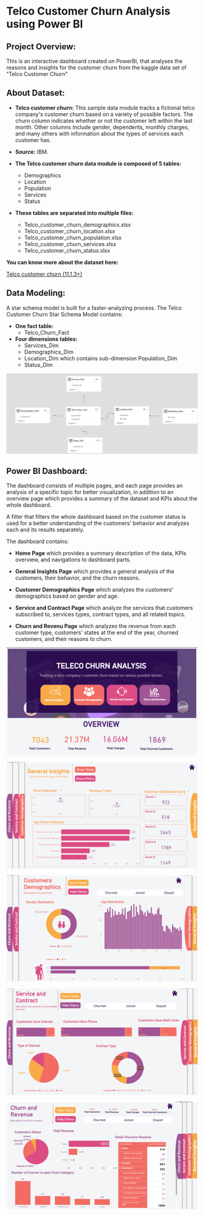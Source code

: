 
# Telco Customer Churn Analysis using Power BI


## Project Overview:

This is an interactive dashboard created on PowerBi, that analyses the reasons and insights for the customer churn from the kaggle data set of "Telco Customer Churn"


## About Dataset:

- **Telco customer churn:** This sample data module tracks a fictional telco company's customer churn based on a variety of possible factors. The churn column indicates whether or not the customer left within the last month. Other columns include gender, dependents, monthly charges, and many others with information about the types of services each customer has.

- **Source:** IBM.

- **The Telco customer churn data module is composed of 5 tables:**

    - Demographics
    - Location
    - Population
    - Services
    - Status

- **These tables are separated into multiple files:**

    - Telco_customer_churn_demographics.xlsx
    - Telco_customer_churn_location.xlsx
    - Telco_customer_churn_population.xlsx
    - Telco_customer_churn_services.xlsx
    - Telco_customer_churn_status.xlsx

**You can know more about the dataset here:** 

[Telco customer churn (11.1.3+)](https://www.kaggle.com/datasets/ylchang/telco-customer-churn-1113)

## Data Modeling:

A star schema model is built for a faster-analyzing process.
The Telco Customer Churn Star Schema Model contains: 
- **One fact table:**
    - Telco_Churn_Fact
- **Four dimensions tables:**
    - Services_Dim
    - Demographics_Dim
    - Location_Dim which contains sub-dimension Population_Dim
    - Status_Dim

![DataModel](https://github.com/praakumar/Churn_Analysis_project-PowerBI-/blob/main/ScreenShots/DataModel.png)


## Power BI Dashboard:

The dashboard consists of multiple pages, and each page provides an analysis of a specific topic for better visualization, in addition to an overview page which provides a summary of the dataset and KPIs about the whole dashboard.

A filter that filters the whole dashboard based on the customer status is used for a better understanding of the customers' behavior and analyzes each and its results separately.

The dashboard contains:

- **Home Page** which provides a summary description of the data, KPIs overview, and navigations to dashboard parts.

- **General Insights Page** which provides a general analysis of the customers, their behavior, and the churn reasons.

- **Customer Demographics Page** which analyzes the customers' demographics based on gender and age.

- **Service and Contract Page** which analyze the services that customers subscribed to, services types, contract types, and all related topics.

- **Churn and Revenu Page** which analyzes the revenue from each customer type, customers' states at the end of the year, churned customers, and their reasons to churn.

![1](https://github.com/praakumar/Churn_Analysis_project-PowerBI-/blob/main/ScreenShots/1.png)

![2](https://github.com/praakumar/Churn_Analysis_project-PowerBI-/blob/main/ScreenShots/2.png)

![3](https://github.com/praakumar/Churn_Analysis_project-PowerBI-/blob/main/ScreenShots/3.png)

![4](https://github.com/praakumar/Churn_Analysis_project-PowerBI-/blob/main/ScreenShots/4.png)

![5](https://github.com/praakumar/Churn_Analysis_project-PowerBI-/blob/main/ScreenShots/5.png)





